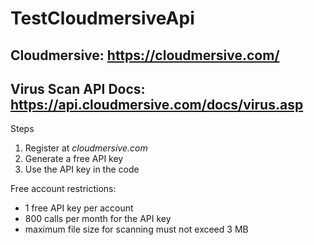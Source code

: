 # TestCloudmersiveApi

## Cloudmersive: https://cloudmersive.com/

## Virus Scan API Docs: https://api.cloudmersive.com/docs/virus.asp

Steps
1. Register at *cloudmersive.com*
2. Generate a free API key
3. Use the API key in the code

Free account restrictions:
- 1 free API key per account
- 800 calls per month for the API key
- maximum file size for scanning must not exceed 3 MB
